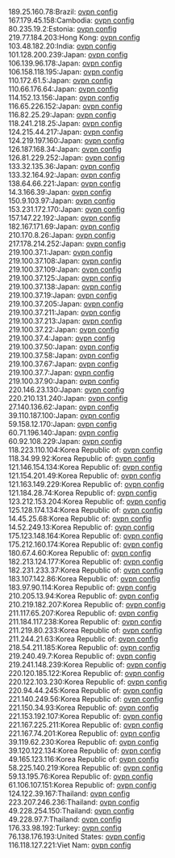 189.25.160.78:Brazil: [ovpn config](vpn/189_25_160_78.ovpn)  
167.179.45.158:Cambodia: [ovpn config](vpn/167_179_45_158.ovpn)  
80.235.19.2:Estonia: [ovpn config](vpn/80_235_19_2.ovpn)  
219.77.184.203:Hong Kong: [ovpn config](vpn/219_77_184_203.ovpn)  
103.48.182.20:India: [ovpn config](vpn/103_48_182_20.ovpn)  
101.128.200.239:Japan: [ovpn config](vpn/101_128_200_239.ovpn)  
106.139.96.178:Japan: [ovpn config](vpn/106_139_96_178.ovpn)  
106.158.118.195:Japan: [ovpn config](vpn/106_158_118_195.ovpn)  
110.172.61.5:Japan: [ovpn config](vpn/110_172_61_5.ovpn)  
110.66.176.64:Japan: [ovpn config](vpn/110_66_176_64.ovpn)  
114.152.13.156:Japan: [ovpn config](vpn/114_152_13_156.ovpn)  
116.65.226.152:Japan: [ovpn config](vpn/116_65_226_152.ovpn)  
116.82.25.29:Japan: [ovpn config](vpn/116_82_25_29.ovpn)  
118.241.218.25:Japan: [ovpn config](vpn/118_241_218_25.ovpn)  
124.215.44.217:Japan: [ovpn config](vpn/124_215_44_217.ovpn)  
124.219.197.160:Japan: [ovpn config](vpn/124_219_197_160.ovpn)  
126.187.168.34:Japan: [ovpn config](vpn/126_187_168_34.ovpn)  
126.81.229.252:Japan: [ovpn config](vpn/126_81_229_252.ovpn)  
133.32.135.36:Japan: [ovpn config](vpn/133_32_135_36.ovpn)  
133.32.164.92:Japan: [ovpn config](vpn/133_32_164_92.ovpn)  
138.64.66.221:Japan: [ovpn config](vpn/138_64_66_221.ovpn)  
14.3.166.39:Japan: [ovpn config](vpn/14_3_166_39.ovpn)  
150.9.103.97:Japan: [ovpn config](vpn/150_9_103_97.ovpn)  
153.231.172.170:Japan: [ovpn config](vpn/153_231_172_170.ovpn)  
157.147.22.192:Japan: [ovpn config](vpn/157_147_22_192.ovpn)  
182.167.171.69:Japan: [ovpn config](vpn/182_167_171_69.ovpn)  
210.170.8.26:Japan: [ovpn config](vpn/210_170_8_26.ovpn)  
217.178.214.252:Japan: [ovpn config](vpn/217_178_214_252.ovpn)  
219.100.37.1:Japan: [ovpn config](vpn/219_100_37_1.ovpn)  
219.100.37.108:Japan: [ovpn config](vpn/219_100_37_108.ovpn)  
219.100.37.109:Japan: [ovpn config](vpn/219_100_37_109.ovpn)  
219.100.37.125:Japan: [ovpn config](vpn/219_100_37_125.ovpn)  
219.100.37.138:Japan: [ovpn config](vpn/219_100_37_138.ovpn)  
219.100.37.19:Japan: [ovpn config](vpn/219_100_37_19.ovpn)  
219.100.37.205:Japan: [ovpn config](vpn/219_100_37_205.ovpn)  
219.100.37.211:Japan: [ovpn config](vpn/219_100_37_211.ovpn)  
219.100.37.213:Japan: [ovpn config](vpn/219_100_37_213.ovpn)  
219.100.37.22:Japan: [ovpn config](vpn/219_100_37_22.ovpn)  
219.100.37.4:Japan: [ovpn config](vpn/219_100_37_4.ovpn)  
219.100.37.50:Japan: [ovpn config](vpn/219_100_37_50.ovpn)  
219.100.37.58:Japan: [ovpn config](vpn/219_100_37_58.ovpn)  
219.100.37.67:Japan: [ovpn config](vpn/219_100_37_67.ovpn)  
219.100.37.7:Japan: [ovpn config](vpn/219_100_37_7.ovpn)  
219.100.37.90:Japan: [ovpn config](vpn/219_100_37_90.ovpn)  
220.146.23.130:Japan: [ovpn config](vpn/220_146_23_130.ovpn)  
220.210.131.240:Japan: [ovpn config](vpn/220_210_131_240.ovpn)  
27.140.136.62:Japan: [ovpn config](vpn/27_140_136_62.ovpn)  
39.110.187.100:Japan: [ovpn config](vpn/39_110_187_100.ovpn)  
59.158.12.170:Japan: [ovpn config](vpn/59_158_12_170.ovpn)  
60.71.196.140:Japan: [ovpn config](vpn/60_71_196_140.ovpn)  
60.92.108.229:Japan: [ovpn config](vpn/60_92_108_229.ovpn)  
118.223.110.104:Korea Republic of: [ovpn config](vpn/118_223_110_104.ovpn)  
118.34.99.92:Korea Republic of: [ovpn config](vpn/118_34_99_92.ovpn)  
121.146.154.134:Korea Republic of: [ovpn config](vpn/121_146_154_134.ovpn)  
121.154.201.49:Korea Republic of: [ovpn config](vpn/121_154_201_49.ovpn)  
121.163.149.229:Korea Republic of: [ovpn config](vpn/121_163_149_229.ovpn)  
121.184.28.74:Korea Republic of: [ovpn config](vpn/121_184_28_74.ovpn)  
123.212.153.204:Korea Republic of: [ovpn config](vpn/123_212_153_204.ovpn)  
125.128.174.134:Korea Republic of: [ovpn config](vpn/125_128_174_134.ovpn)  
14.45.25.68:Korea Republic of: [ovpn config](vpn/14_45_25_68.ovpn)  
14.52.249.13:Korea Republic of: [ovpn config](vpn/14_52_249_13.ovpn)  
175.123.148.164:Korea Republic of: [ovpn config](vpn/175_123_148_164.ovpn)  
175.212.160.174:Korea Republic of: [ovpn config](vpn/175_212_160_174.ovpn)  
180.67.4.60:Korea Republic of: [ovpn config](vpn/180_67_4_60.ovpn)  
182.213.124.177:Korea Republic of: [ovpn config](vpn/182_213_124_177.ovpn)  
182.231.233.37:Korea Republic of: [ovpn config](vpn/182_231_233_37.ovpn)  
183.107.142.86:Korea Republic of: [ovpn config](vpn/183_107_142_86.ovpn)  
183.97.90.114:Korea Republic of: [ovpn config](vpn/183_97_90_114.ovpn)  
210.205.13.94:Korea Republic of: [ovpn config](vpn/210_205_13_94.ovpn)  
210.219.182.207:Korea Republic of: [ovpn config](vpn/210_219_182_207.ovpn)  
211.117.65.207:Korea Republic of: [ovpn config](vpn/211_117_65_207.ovpn)  
211.184.117.238:Korea Republic of: [ovpn config](vpn/211_184_117_238.ovpn)  
211.219.80.233:Korea Republic of: [ovpn config](vpn/211_219_80_233.ovpn)  
211.244.21.63:Korea Republic of: [ovpn config](vpn/211_244_21_63.ovpn)  
218.54.211.185:Korea Republic of: [ovpn config](vpn/218_54_211_185.ovpn)  
219.240.49.7:Korea Republic of: [ovpn config](vpn/219_240_49_7.ovpn)  
219.241.148.239:Korea Republic of: [ovpn config](vpn/219_241_148_239.ovpn)  
220.120.185.122:Korea Republic of: [ovpn config](vpn/220_120_185_122.ovpn)  
220.122.103.230:Korea Republic of: [ovpn config](vpn/220_122_103_230.ovpn)  
220.94.44.245:Korea Republic of: [ovpn config](vpn/220_94_44_245.ovpn)  
221.140.249.56:Korea Republic of: [ovpn config](vpn/221_140_249_56.ovpn)  
221.150.34.93:Korea Republic of: [ovpn config](vpn/221_150_34_93.ovpn)  
221.153.192.107:Korea Republic of: [ovpn config](vpn/221_153_192_107.ovpn)  
221.167.225.211:Korea Republic of: [ovpn config](vpn/221_167_225_211.ovpn)  
221.167.74.201:Korea Republic of: [ovpn config](vpn/221_167_74_201.ovpn)  
39.119.62.230:Korea Republic of: [ovpn config](vpn/39_119_62_230.ovpn)  
39.120.122.134:Korea Republic of: [ovpn config](vpn/39_120_122_134.ovpn)  
49.165.123.116:Korea Republic of: [ovpn config](vpn/49_165_123_116.ovpn)  
58.225.140.219:Korea Republic of: [ovpn config](vpn/58_225_140_219.ovpn)  
59.13.195.76:Korea Republic of: [ovpn config](vpn/59_13_195_76.ovpn)  
61.106.107.151:Korea Republic of: [ovpn config](vpn/61_106_107_151.ovpn)  
124.122.39.167:Thailand: [ovpn config](vpn/124_122_39_167.ovpn)  
223.207.246.236:Thailand: [ovpn config](vpn/223_207_246_236.ovpn)  
49.228.254.150:Thailand: [ovpn config](vpn/49_228_254_150.ovpn)  
49.228.97.7:Thailand: [ovpn config](vpn/49_228_97_7.ovpn)  
176.33.98.192:Turkey: [ovpn config](vpn/176_33_98_192.ovpn)  
76.138.176.193:United States: [ovpn config](vpn/76_138_176_193.ovpn)  
116.118.127.221:Viet Nam: [ovpn config](vpn/116_118_127_221.ovpn)  
